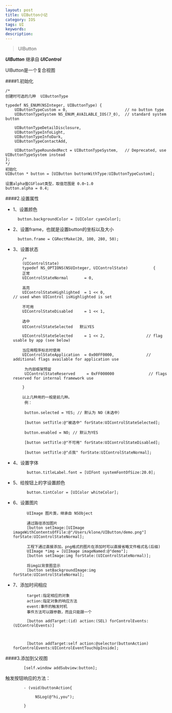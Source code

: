 ```yaml
---
layout: post
title: UIButton小记
category: IOS
tags: UI
keywords:
description:
---
```


>UIButton

***UIButton*** 继承自 ***UIControl***

UIButton是一个复合视图

####1.初始化

	/*
	创建时可选的几种  UIButtonType
	
    typedef NS_ENUM(NSInteger, UIButtonType) {
        UIButtonTypeCustom = 0,                         // no button type
        UIButtonTypeSystem NS_ENUM_AVAILABLE_IOS(7_0),  // standard system button
        
        UIButtonTypeDetailDisclosure,
        UIButtonTypeInfoLight,
        UIButtonTypeInfoDark,
        UIButtonTypeContactAdd,
        
        UIButtonTypeRoundedRect = UIButtonTypeSystem,   // Deprecated, use UIButtonTypeSystem instead
    };
    */
    初始化
    UIButton * button = [UIButton buttonWithType:UIButtonTypeCustom];
    
    设置alpha值CGFloat类型，取值范围是 0.0~1.0
    button.alpha = 0.4;
    
####2.设置属性

* 1、设置颜色

		button.backgroundColor = [UIColor cyanColor];
* 2、设置frame，也就是设置button的坐标以及大小

		button.frame = CGRectMake(20, 100, 280, 50);
* 3、设置状态
		
		  /*
	      (UIControlState)	      
   		  typedef NS_OPTIONS(NSUInteger, UIControlState)           {
   		  正常
    	  UIControlStateNormal       = 0,  
    	  
    	  高亮  	    
     	  UIControlStateHighlighted  = 1 << 0,        	         	         // used when UIControl isHighlighted is set
     	  
     	  不可用
      	  UIControlStateDisabled     = 1 << 1,
      	  
		  选中
   	      UIControlStateSelected   默认YES
   	   
  		  UIControlStateSelected     = 1 << 2,                  // flag usable by app (see below)
  		  
  	  	  当应用程序标志时使用
      	  UIControlStateApplication  = 0x00FF0000,              // additional flags available for application use
      	  
      	   为内部框架预留
     	   UIControlStateReserved     = 0xFF000000               // flags reserved for internal framework use
     	   
  		  }
  		  
  		  以上几种用的一般是前几种。
  		   例：
  		   
	       button.selected = YES; // 默认为 NO（未选中）    
    	 
 	       [button setTitle:@"被选中" forState:UIControlStateSelected];
    
  	 	   button.enabled = NO; // 默认为YES
    
   		   [button setTitle:@"不可用" forState:UIControlStateDisabled];
   		   
   		   [button setTitle:@"点我" forState:UIControlStateNormal];
* 4、设置字体

			button.titleLabel.font = [UIFont systemFontOfSize:20.0];
* 5、给按钮上的字设置颜色

			button.tintColor = [UIColor whiteColor];
* 6、设置图片

			UIImage 图片类，继承自 NSObject
			
			通过路径添加图片
			[button setImage:[UIImage imageWithContentsOfFile:@"/Users/klone/UIButton/demo.png"] forState:UIControlStateNormal];

			工程下通过直接添加，png格式的图片在添加时可以直接省略文件格式名(后缀)
			UIImage *img = [UIImage imageNamed:@"demo"];
   		    [button setImage:img forState:(UIControlStateNormal)];

			将img以背景图显示
			[button setBackgroundImage:img forState:UIControlStateNormal];
* 7、添加时间相应

			target:指定相应的对象
			action:指定对象的响应方法
			event:事件的触发时机
			事件方法可以跟参数，而且只能跟一个
			
			[button addTarget:(id) action:(SEL) forControlEvents:(UIControlEvents)]
			
			
			
			[button addTarget:self action:@selector(buttonAction) forControlEvents:UIControlEventTouchUpInside];
    
####3.添加到父视图   

			[self.window addSubview:button];
			
触发按钮响应的方法：

			- (void)buttonAction{

   				 NSLog(@"hi,you");

			}
	